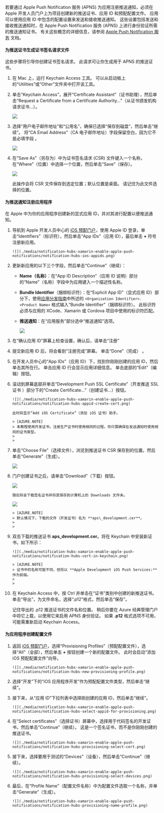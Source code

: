 若要通过 Apple Push Notification 服务 (APNS) 为应用注册推送通知，必须在 Apple 开发人员门户上为项目创建新的推送证书、应用 ID 和预配配置文件。 应用可以使用应用 ID 中包含的配置设置来发送和接收推送通知。 这些设置包括发送和接收推送通知时，在 Apple Push Notification 服务 (APNS) 上进行身份验证所需的推送通知证书。 有关这些概念的详细信息，请参阅 [Apple Push Notification 服务](http://go.microsoft.com/fwlink/p/?LinkId=272584) 文档。

#### <a name="generate-the-certificate-signing-request-file-for-the-push-certificate"></a>为推送证书生成证书签名请求文件
这些步骤将引导你创建证书签名请求。 此请求可让你生成用于 APNS 的推送证书。

1. 在 Mac 上，运行 Keychain Access 工具。 可以从启动板上的“Utilities”或“Other”文件夹中打开该工具。
2. 单击“Keychain Access”，展开“Certificate Assistant”（证书助理），然后单击“Request a Certificate from a Certificate Authority...”（从证书颁发机构请求证书...）。
   
      ![](./media/notification-hubs-xamarin-enable-apple-push-notifications/notification-hubs-request-cert-from-ca.png)
3. 选择“用户电子邮件地址”和“公用名”，确保已选择“保存到磁盘”，然后单击“继续”。 将“CA Email Address”（CA 电子邮件地址）字段保留空白，因为它不是必填字段  。
   
      ![](./media/notification-hubs-xamarin-enable-apple-push-notifications/notification-hubs-csr-info.png)
4. 在“Save As”（另存为）中为证书签名请求 (CSR) 文件键入一个名称，在“Where”（位置）中选择一个位置，然后单击“Save”（保存）。
   
      ![](./media/notification-hubs-xamarin-enable-apple-push-notifications/notification-hubs-save-csr.png)
   
      此操作会将 CSR 文件保存到选定位置；默认位置是桌面。 请记住为此文件选择的位置。

#### <a name="register-your-app-for-push-notifications"></a>为推送通知注册应用程序
在 Apple 中为你的应用程序创建新的显式应用 ID，并对其进行配置以便推送通知。  

1. 导航到 Apple 开发人员中心的 [iOS 预配门户](http://go.microsoft.com/fwlink/p/?LinkId=272456)，使用 Apple ID 登录，单击“Identifiers”（标识符），然后单击“App IDs”（应用 ID），最后单击 **+** 符号注册新应用。
   
       ![](./media/notification-hubs-xamarin-enable-apple-push-notifications/notification-hubs-ios-appids.png)
2. 更新新应用的以下三个字段，然后单击“Continue”（继续）： 
   
   - **Name（名称）**：在“App ID Description”（应用 ID 说明）部分的“Name”（名称）字段中为应用键入一个描述性名称。
   - **Bundle Identifier**（捆绑标识符）：在“Explicit App ID”（显式应用 ID）部分下，使用[应用分发指南](https://developer.apple.com/library/mac/documentation/IDEs/Conceptual/AppDistributionGuide/ConfiguringYourApp/ConfiguringYourApp.html#//apple_ref/doc/uid/TP40012582-CH28-SW8)中所述的 `<Organization Identifier>.<Product Name>` 格式输入“Bundle Identifier”（捆绑标识符）。 此标识符必须与应用的 XCode、Xamarin 或 Cordova 项目中使用的标识符匹配。
   - **推送通知**：在“应用服务”部分选中“推送通知”选项。
     
     ![](./media/notification-hubs-xamarin-enable-apple-push-notifications/notification-hubs-new-appid-info.png)
3. 在“确认应用 ID”屏幕上检查设置，确认后，请单击“注册”
4. 提交新应用 ID 后，将会看到“注册完成”屏幕。 单击“Done”（完成） 。
5. 在开发人员中心的“App IDs”（应用 ID）下，找到你刚刚创建的应用 ID，然后单击其所在行。 单击应用 ID 行会显示应用详细信息。 单击底部的“Edit”（编辑）按钮。
6. 滚动到屏幕底部并单击“Development Push SSL Certificate”（开发推送 SSL 证书 ）部分下的“Create Certificate...”（创建证书...）按钮。
   
       ![](./media/notification-hubs-xamarin-enable-apple-push-notifications/notification-hubs-appid-create-cert.png)
   
       此时将显示“Add iOS Certificate”（添加 iOS 证书）助手。
   
	   > [AZURE.NOTE] 
	   > 本教程使用开发证书。注册生产证书时使用相同的过程。你只需确保在发送通知时使用相同的证书类型。
	   > 
	   > 
7. 单击“Choose File”（选择文件），浏览到推送证书 CSR 保存到的位置。然后单击“Generate”（生成）。
   
      ![](./media/notification-hubs-xamarin-enable-apple-push-notifications/notification-hubs-appid-cert-choose-csr.png)
8. 门户创建证书之后，请单击“Download”（下载）按钮。
   
      ![](./media/notification-hubs-xamarin-enable-apple-push-notifications/notification-hubs-appid-download-cert.png)
   
       随后将会下载签名证书并将其保存到计算机上的 Downloads 文件夹。
   
      ![](./media/notification-hubs-enable-apple-push-notifications/notification-hubs-cert-downloaded.png)
   
	   > [AZURE.NOTE] 
	   > 默认情况下，下载的文件（开发证书）名为 **aps\_development.cer**。
	   > 
	   > 
9. 双击下载的推送证书 **aps\_development.cer**。将在 Keychain 中安装新证书，如下所示：
   
       ![](./media/notification-hubs-xamarin-enable-apple-push-notifications/notification-hubs-cert-in-keychain.png)
   
	   > [AZURE.NOTE] 
	   > 证书中的名称可能不同，但将以 **Apple Development iOS Push Services:** 作为前缀。
	   > 
	   > 
10. 在 Keychain Access 中，按 Ctrl 并单击在“证书”类别中创建的新推送证书。单击“导出”，为文件命名，选择“.p12”格式，然后单击“保存”。
    
    记住导出的 .p12 推送证书的文件名和位置。 稍后你要在 Azure 经典管理门户中将它上载，以使用它来启用 APNS 身份验证。 如果 **.p12** 格式选项不可用，可能需重新启动 Keychain Access。

#### <a name="create-a-provisioning-profile-for-the-app"></a>为应用程序创建配置文件
1. 返回 <a href="http://go.microsoft.com/fwlink/p/?LinkId=272456" target="_blank">iOS 预配门户</a>，选择“Provisioning Profiles”（预配配置文件），选择“All”（全部），然后单击 **+** 按钮创建一个新的配置文件。 此时会启动“添加 iOS 预配配置文件”向导。
   
       ![](./media/notification-hubs-xamarin-enable-apple-push-notifications/notification-hubs-new-provisioning-profile.png)
2. 选择“开发”下的“iOS 应用程序开发”作为预配配置文件类型，然后单击“继续”。
3. 接下来，从“应用 ID”下拉列表中选择刚创建的应用 ID，然后单击“继续”。
   
       ![](./media/notification-hubs-xamarin-enable-apple-push-notifications/notification-hubs-select-appid-for-provisioning.png)
4. 在“Select certificates”（选择证书）屏幕中，选择用于代码签名的开发证书，然后单击“Continue”（继续）。 这是一个签名证书，而不是你刚刚创建的推送证书。
   
       ![](./media/notification-hubs-xamarin-enable-apple-push-notifications/notification-hubs-provisioning-select-cert.png)
       
5. 接下来，选择要用于测试的“Devices”（设备），然后单击“Continue”（继续）。
   
       ![](./media/notification-hubs-xamarin-enable-apple-push-notifications/notification-hubs-provisioning-select-devices.png)
6. 最后，在“Profile Name”（配置文件名称）中为配置文件选取一个名称，并单击“Generate”（生成）。
   
       ![](./media/notification-hubs-xamarin-enable-apple-push-notifications/notification-hubs-provisioning-name-profile.png)

<!---Update_Description: wording update -->